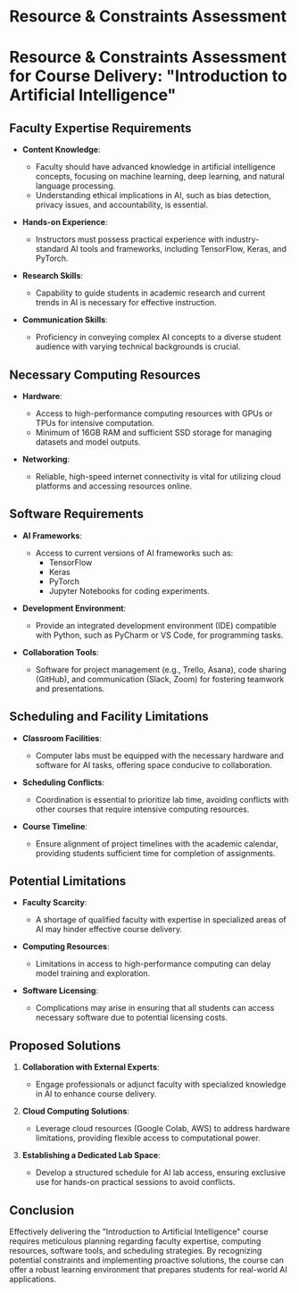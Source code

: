 Resource & Constraints Assessment
=================================

# Resource & Constraints Assessment for Course Delivery: "Introduction to Artificial Intelligence"

## Faculty Expertise Requirements
- **Content Knowledge**: 
  - Faculty should have advanced knowledge in artificial intelligence concepts, focusing on machine learning, deep learning, and natural language processing.
  - Understanding ethical implications in AI, such as bias detection, privacy issues, and accountability, is essential.

- **Hands-on Experience**: 
  - Instructors must possess practical experience with industry-standard AI tools and frameworks, including TensorFlow, Keras, and PyTorch.

- **Research Skills**: 
  - Capability to guide students in academic research and current trends in AI is necessary for effective instruction.

- **Communication Skills**: 
  - Proficiency in conveying complex AI concepts to a diverse student audience with varying technical backgrounds is crucial.

## Necessary Computing Resources
- **Hardware**: 
  - Access to high-performance computing resources with GPUs or TPUs for intensive computation.
  - Minimum of 16GB RAM and sufficient SSD storage for managing datasets and model outputs.

- **Networking**: 
  - Reliable, high-speed internet connectivity is vital for utilizing cloud platforms and accessing resources online.

## Software Requirements
- **AI Frameworks**: 
  - Access to current versions of AI frameworks such as:
    - TensorFlow
    - Keras
    - PyTorch
    - Jupyter Notebooks for coding experiments.

- **Development Environment**: 
  - Provide an integrated development environment (IDE) compatible with Python, such as PyCharm or VS Code, for programming tasks.

- **Collaboration Tools**: 
  - Software for project management (e.g., Trello, Asana), code sharing (GitHub), and communication (Slack, Zoom) for fostering teamwork and presentations.

## Scheduling and Facility Limitations
- **Classroom Facilities**: 
  - Computer labs must be equipped with the necessary hardware and software for AI tasks, offering space conducive to collaboration.

- **Scheduling Conflicts**: 
  - Coordination is essential to prioritize lab time, avoiding conflicts with other courses that require intensive computing resources.

- **Course Timeline**: 
  - Ensure alignment of project timelines with the academic calendar, providing students sufficient time for completion of assignments.

## Potential Limitations
- **Faculty Scarcity**: 
  - A shortage of qualified faculty with expertise in specialized areas of AI may hinder effective course delivery.

- **Computing Resources**: 
  - Limitations in access to high-performance computing can delay model training and exploration.

- **Software Licensing**: 
  - Complications may arise in ensuring that all students can access necessary software due to potential licensing costs.

## Proposed Solutions
1. **Collaboration with External Experts**: 
   - Engage professionals or adjunct faculty with specialized knowledge in AI to enhance course delivery.

2. **Cloud Computing Solutions**: 
   - Leverage cloud resources (Google Colab, AWS) to address hardware limitations, providing flexible access to computational power.

3. **Establishing a Dedicated Lab Space**: 
   - Develop a structured schedule for AI lab access, ensuring exclusive use for hands-on practical sessions to avoid conflicts.

## Conclusion
Effectively delivering the "Introduction to Artificial Intelligence" course requires meticulous planning regarding faculty expertise, computing resources, software tools, and scheduling strategies. By recognizing potential constraints and implementing proactive solutions, the course can offer a robust learning environment that prepares students for real-world AI applications.